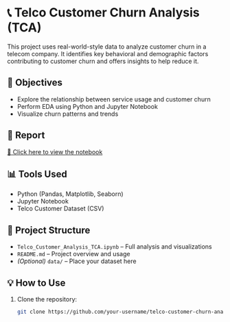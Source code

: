 
# 📞 Telco Customer Churn Analysis (TCA)

This project uses real-world-style data to analyze customer churn in a telecom company. It identifies key behavioral and demographic factors contributing to customer churn and offers insights to help reduce it.

## 🎯 Objectives
- Explore the relationship between service usage and customer churn
- Perform EDA using Python and Jupyter Notebook
- Visualize churn patterns and trends

## 📄 Report
[📘 Click here to view the notebook](Telco_Customer_Analysis_TCA.ipynb)

## 📊 Tools Used
- Python (Pandas, Matplotlib, Seaborn)
- Jupyter Notebook
- Telco Customer Dataset (CSV)

## 📁 Project Structure
- `Telco_Customer_Analysis_TCA.ipynb` – Full analysis and visualizations
- `README.md` – Project overview and usage
- *(Optional)* `data/` – Place your dataset here

## 💡 How to Use
1. Clone the repository:
   ```bash
   git clone https://github.com/your-username/telco-customer-churn-analysis.git


